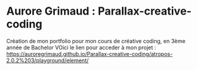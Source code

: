 # Aurore Grimaud : Parallax-creative-coding
Création de mon portfolio pour mon cours de créative coding, en 3ème année de Bachelor
VOici le lien pour acceder à mon projet : https://auroregrimaud.github.io/Parallax-creative-coding/atropos-2.0.2%203/playground/element/
